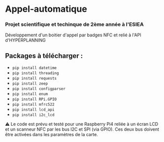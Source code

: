# Appel-automatique
### Projet scientifique et techinque de 2ème année à l'ESIEA
Développement d'un boitier d'appel par badges NFC et relié à l'API d'HYPERPLANNING

## Packages à télécharger :
- `pip install datetime`
- `pip install threading`
- `pip install requests`
- `pip install zeep`
- `pip install configparser`
- `pip install enum`
- `pip install RPi.GPIO`
- `pip install mfrc522`
- `pip install lcd_api`
- `pip install i2c_lcd`

⚠️ Le code est prévu et testé pour une Raspberry Pi4 reliée à un écran LCD et un scanneur NFC par les bus I2C et SPI (via GPIO). Ces deux bus doivent être activées dans les paramètres de la carte.
